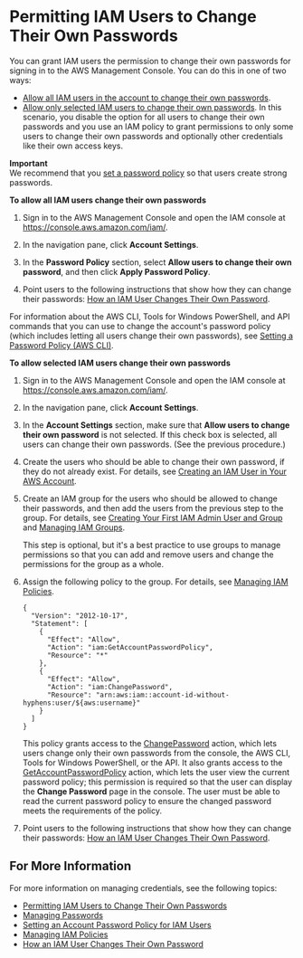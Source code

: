 # Permitting IAM Users to Change Their Own Passwords<a name="id_credentials_passwords_enable-user-change"></a>

You can grant IAM users the permission to change their own passwords for signing in to the AWS Management Console\. You can do this in one of two ways:
+ [Allow all IAM users in the account to change their own passwords](#proc_letalluserschangepassword)\. 
+ [Allow only selected IAM users to change their own passwords](#proc_letselectuserschangepassword)\. In this scenario, you disable the option for all users to change their own passwords and you use an IAM policy to grant permissions to only some users to change their own passwords and optionally other credentials like their own access keys\. 

**Important**  
We recommend that you [set a password policy](id_credentials_passwords_account-policy.md) so that users create strong passwords\.<a name="proc_letalluserschangepassword"></a>

**To allow all IAM users change their own passwords**

1. Sign in to the AWS Management Console and open the IAM console at [https://console\.aws\.amazon\.com/iam/](https://console.aws.amazon.com/iam/)\.

1. In the navigation pane, click **Account Settings**\.

1. In the **Password Policy** section, select **Allow users to change their own password**, and then click **Apply Password Policy**\. 

1. Point users to the following instructions that show how they can change their passwords: [How an IAM User Changes Their Own Password](id_credentials_passwords_user-change-own.md)\. 

For information about the AWS CLI, Tools for Windows PowerShell, and API commands that you can use to change the account's password policy \(which includes letting all users change their own passwords\), see [Setting a Password Policy \(AWS CLI\)](id_credentials_passwords_account-policy.md#PasswordPolicy_CLI)\.<a name="proc_letselectuserschangepassword"></a>

**To allow selected IAM users change their own passwords**

1. Sign in to the AWS Management Console and open the IAM console at [https://console\.aws\.amazon\.com/iam/](https://console.aws.amazon.com/iam/)\.

1. In the navigation pane, click **Account Settings**\. 

1. In the **Account Settings** section, make sure that **Allow users to change their own password** is not selected\. If this check box is selected, all users can change their own passwords\. \(See the previous procedure\.\) 

1. Create the users who should be able to change their own password, if they do not already exist\. For details, see [Creating an IAM User in Your AWS Account](id_users_create.md)\. 

1. Create an IAM group for the users who should be allowed to change their passwords, and then add the users from the previous step to the group\. For details, see [Creating Your First IAM Admin User and Group](getting-started_create-admin-group.md) and [Managing IAM Groups](id_groups_manage.md)\. 

   This step is optional, but it's a best practice to use groups to manage permissions so that you can add and remove users and change the permissions for the group as a whole\. 

1. Assign the following policy to the group\. For details, see [Managing IAM Policies](access_policies_manage.md)\.

   ```
   {
     "Version": "2012-10-17",
     "Statement": [
       {
         "Effect": "Allow",
         "Action": "iam:GetAccountPasswordPolicy",
         "Resource": "*"
       },
       {
         "Effect": "Allow",
         "Action": "iam:ChangePassword",
         "Resource": "arn:aws:iam::account-id-without-hyphens:user/${aws:username}"
       }
     ]
   }
   ```

   This policy grants access to the [ChangePassword](https://docs.aws.amazon.com/IAM/latest/APIReference/API_ChangePassword.html) action, which lets users change only their own passwords from the console, the AWS CLI, Tools for Windows PowerShell, or the API\. It also grants access to the [GetAccountPasswordPolicy](https://docs.aws.amazon.com/IAM/latest/APIReference/API_GetAccountPasswordPolicy.html) action, which lets the user view the current password policy; this permission is required so that the user can display the **Change Password** page in the console\. The user must be able to read the current password policy to ensure the changed password meets the requirements of the policy\.

1. Point users to the following instructions that show how they can change their passwords: [How an IAM User Changes Their Own Password](id_credentials_passwords_user-change-own.md)\. 

## For More Information<a name="HowToPwdIAMUser-moreinfo"></a>

For more information on managing credentials, see the following topics:
+ [Permitting IAM Users to Change Their Own Passwords](#id_credentials_passwords_enable-user-change) 
+ [Managing Passwords](id_credentials_passwords.md)
+ [Setting an Account Password Policy for IAM Users](id_credentials_passwords_account-policy.md)
+ [Managing IAM Policies](access_policies_manage.md)
+ [How an IAM User Changes Their Own Password](id_credentials_passwords_user-change-own.md)